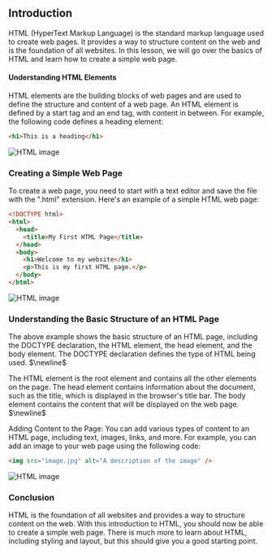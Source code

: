 ## Introduction

HTML (HyperText Markup Language) is the standard markup language used to create web pages. It provides a way to structure content on the web and is the foundation of all websites. In this lesson, we will go over the basics of HTML and learn how to create a simple web page.

#### Understanding HTML Elements

HTML elements are the building blocks of web pages and are used to define the structure and content of a web page. An HTML element is defined by a start tag and an end tag, with content in between. For example, the following code defines a heading element:

```html
<h1>This is a heading</h1>
```

![HTML image](/Articles/FrontEnd/HTML/intro1.png "HTML introduction")

### Creating a Simple Web Page

To create a web page, you need to start with a text editor and save the file with the ".html" extension. Here's an example of a simple HTML web page:

```html
<!DOCTYPE html>
<html>
  <head>
    <title>My First HTML Page</title>
  </head>
  <body>
    <h1>Welcome to my website</h1>
    <p>This is my first HTML page.</p>
  </body>
</html>
```

![HTML image](/Articles/FrontEnd/HTML/intro2.png "HTML introduction")

### Understanding the Basic Structure of an HTML Page

The above example shows the basic structure of an HTML page, including the DOCTYPE declaration, the HTML element, the head element, and the body element.
The DOCTYPE declaration defines the type of HTML being used.
$\newline$

The HTML element is the root element and contains all the other elements on the page.
The head element contains information about the document, such as the title, which is displayed in the browser's title bar.
The body element contains the content that will be displayed on the web page.
$\newline$

Adding Content to the Page: You can add various types of content to an HTML page, including text, images, links, and more. For example, you can add an image to your web page using the following code:

```html
<img src="image.jpg" alt="A description of the image" />
```

![HTML image](/Articles/FrontEnd/HTML/intro3.png "HTML introduction")

### Conclusion

HTML is the foundation of all websites and provides a way to structure content on the web. With this introduction to HTML, you should now be able to create a simple web page. There is much more to learn about HTML, including styling and layout, but this should give you a good starting point.
